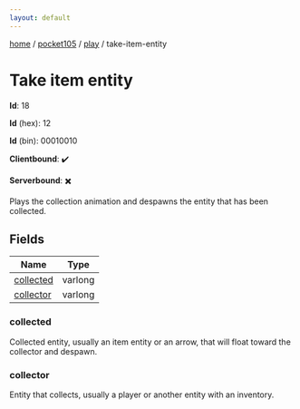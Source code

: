 ```yaml
---
layout: default
---
```


[home](/)  /  [pocket105](/protocol/pocket105)  /  [play](/protocol/pocket105/play)  /  take-item-entity

# Take item entity

**Id**: 18

**Id** (hex): 12

**Id** (bin): 00010010

**Clientbound**: ✔️

**Serverbound**: ✖️

Plays the collection animation and despawns the entity that has been collected.

## Fields

Name | Type
---|---
[collected](#collected) | varlong
[collector](#collector) | varlong

### collected

Collected entity, usually an item entity or an arrow, that will float toward the collector and despawn.

### collector

Entity that collects, usually a player or another entity with an inventory.

